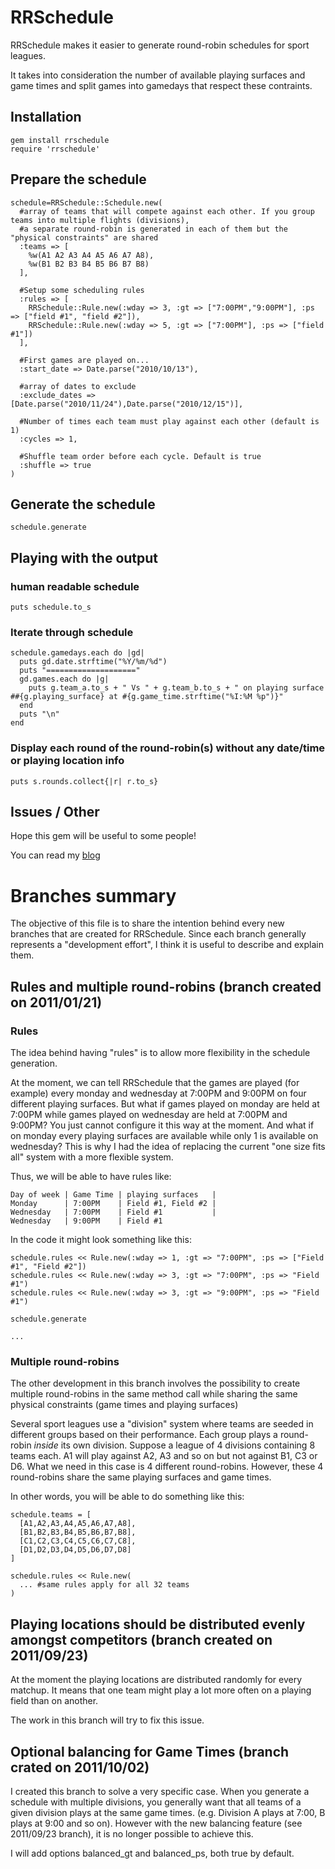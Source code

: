# RRSchedule #

RRSchedule makes it easier to generate round-robin schedules for sport leagues.

It takes into consideration the number of available playing surfaces and game times and split
games into gamedays that respect these contraints.

## Installation ##
    gem install rrschedule
    require 'rrschedule'

## Prepare the schedule ##
    schedule=RRSchedule::Schedule.new(
      #array of teams that will compete against each other. If you group teams into multiple flights (divisions),
      #a separate round-robin is generated in each of them but the "physical constraints" are shared
      :teams => [
        %w(A1 A2 A3 A4 A5 A6 A7 A8),
        %w(B1 B2 B3 B4 B5 B6 B7 B8)
      ],

      #Setup some scheduling rules
      :rules => [
        RRSchedule::Rule.new(:wday => 3, :gt => ["7:00PM","9:00PM"], :ps => ["field #1", "field #2"]),
        RRSchedule::Rule.new(:wday => 5, :gt => ["7:00PM"], :ps => ["field #1"])
      ],

      #First games are played on...
      :start_date => Date.parse("2010/10/13"),

      #array of dates to exclude
      :exclude_dates => [Date.parse("2010/11/24"),Date.parse("2010/12/15")],

      #Number of times each team must play against each other (default is 1)
      :cycles => 1,

      #Shuffle team order before each cycle. Default is true
      :shuffle => true
    )

## Generate the schedule ##
    schedule.generate

## Playing with the output ##

### human readable schedule ###
    puts schedule.to_s

### Iterate through schedule ###
    schedule.gamedays.each do |gd|
      puts gd.date.strftime("%Y/%m/%d")
      puts "===================="
      gd.games.each do |g|
        puts g.team_a.to_s + " Vs " + g.team_b.to_s + " on playing surface ##{g.playing_surface} at #{g.game_time.strftime("%I:%M %p")}"
      end
      puts "\n"
    end

### Display each round of the round-robin(s) without any date/time or playing location info ###
    puts s.rounds.collect{|r| r.to_s}

## Issues / Other ##

Hope this gem will be useful to some people!

You can read my [blog](http://www.rubyfleebie.com)

# Branches summary

The objective of this file is to share the intention behind every new branches that are created for RRSchedule. Since each branch
generally represents a "development effort", I think it is useful to describe and explain them.

## Rules and multiple round-robins (branch created on 2011/01/21)

### Rules

The idea behind having "rules" is to allow more flexibility in the schedule generation.

At the moment, we can tell RRSchedule that the games are played (for example) every monday and wednesday at 7:00PM and 9:00PM on four different
playing surfaces. But what if games played on monday are held at 7:00PM while games played on wednesday are held at 7:00PM and 9:00PM?
You just cannot configure it this way at the moment. And what if on monday every playing surfaces are available while only 1 is available on wednesday?
This is why I had the idea of replacing the current "one size fits all" system with a more flexible system.

Thus, we will be able to have rules like:

    Day of week | Game Time | playing surfaces   |
    Monday      | 7:00PM    | Field #1, Field #2 |
    Wednesday   | 7:00PM    | Field #1           |
    Wednesday   | 9:00PM    | Field #1

In the code it might look something like this:

    schedule.rules << Rule.new(:wday => 1, :gt => "7:00PM", :ps => ["Field #1", "Field #2"])
    schedule.rules << Rule.new(:wday => 3, :gt => "7:00PM", :ps => "Field #1")
    schedule.rules << Rule.new(:wday => 3, :gt => "9:00PM", :ps => "Field #1")

    schedule.generate

    ...

### Multiple round-robins

The other development in this branch involves the possibility to create multiple round-robins in the same method call while sharing the same
physical constraints (game times and playing surfaces)

Several sport leagues use a "division" system where teams are seeded in different groups based on their performance. Each group plays
a round-robin *inside* its own division. Suppose a league of 4 divisions containing 8 teams each. A1 will play against A2, A3 and so on but not
against B1, C3 or D6. What we need in this case is 4 different round-robins. However, these 4 round-robins share the same playing surfaces and
game times.

In other words, you will be able to do something like this:

    schedule.teams = [
      [A1,A2,A3,A4,A5,A6,A7,A8],
      [B1,B2,B3,B4,B5,B6,B7,B8],
      [C1,C2,C3,C4,C5,C6,C7,C8],
      [D1,D2,D3,D4,D5,D6,D7,D8]
    ]

    schedule.rules << Rule.new(
      ... #same rules apply for all 32 teams
    )

## Playing locations should be distributed evenly amongst competitors (branch created on 2011/09/23)

At the moment the playing locations are distributed randomly for every matchup. It means that one team
might play a lot more often on a playing field than on another.

The work in this branch will try to fix this issue.

## Optional balancing for Game Times (branch crated on 2011/10/02)

I created this branch to solve a very specific case. When you generate a schedule with multiple divisions, you generally want that all
teams of a given division plays at the same game times. (e.g. Division A plays at 7:00, B plays at 9:00 and so on). However with the new
balancing feature (see 2011/09/23 branch), it is no longer possible to achieve this.

I will add options balanced_gt and balanced_ps, both true by default.
